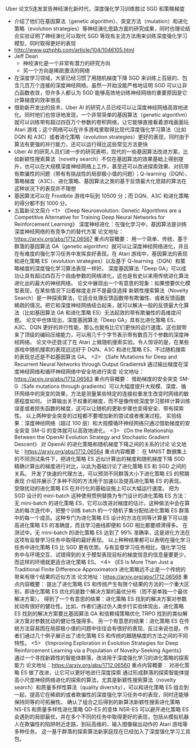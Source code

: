 Uber 论文5连发宣告神经演化新时代，深度强化学习训练胜过 SGD 和策略梯度

- 介绍了他们在基因算法（genetic algorithm）、突变方法（mutation）和进化策略（evolution strategies）等神经演化思路方面的研究成果，同时也理论结合实验证明了神经演化可以取代 SGD 等现有主流方法用来训练深度强化学习模型，同时取得更好的表现
- http://www.gzhphb.com/article/104/1046105.html
- Jeff Dean 
  - 神经演化是一个非常有潜力的研究方向
  - 另一个方向是稀疏激活的网络
- 在深度学习领域，大家已经习惯了用随机梯度下降 SGD 来训练上百层的、包含几百万个连接的深度神经网络。虽然一开始没能严格地证明 SGD 可以让非凸函数收敛，但许多人都认为 SGD 能够高效地训练神经网络的重要原因是它计算梯度的效率很高
- 借助新开发出的技术，Uber AI 的研究人员已经可以让深度神经网络高效地进化。同时他们也惊讶地发现，一个非常简单的基因算法（genetic algorithm）就可以训练带有超过四百万个参数的卷积网络，让它能够直接看着游戏画面玩 Atari 游戏；这个网络可以在许多游戏里取得比现代深度强化学习算法（比如 DQN 和 A3C）或者进化策略（evolution strategies）更好的表现，同时由于算法有更强的并行能力，还可以运行得比这些常见方法更快
- Uber AI 的研究人员们进一步的研究表明，现代的一些基因算法改进方案，比如新颖性搜索算法（novelty search）不仅在基因算法的效果基础上得到提升，也可以在大规模深度神经网络上工作，甚至还可以改进探索效果、对抗带有欺骗性的问题（带有有挑战性的局部极小值的问题）；Q-learning（DQN）、策略梯度（A3C）、进化策略、基因算法之类的基于反馈最大化思路的算法在这种状况下的表现并不理想
- 基因算法可以在 Frostbite 游戏中玩到 10500 分；而 DQN、A3C 和进化策略的得分都不到 1000 分。
- 五篇新论文简介
  <1>
  《Deep Neuroevolution: Genetic Algorithms are a Competitive Alternative for Training Deep Neural Networks for Reinforcement Learning》
  深度神经进化：在强化学习中，基因算法是训练深度神经网络的有竞争力的替代方案
  论文地址：https://arxiv.org/abs/1712.06567 
  重点内容概要：
  用一个简单、传统、基于群落的基因算法 GA（genetic algorithm）就可以让深度神经网络进化，并且在有难度的强化学习任务中发挥良好表现。在 Atari 游戏中，基因算法的表现和进化策略 ES（evolution strategies）以及基于 Q-learning（DQN）和策略梯度的深度强化学习算法表现一样好。
  深度基因算法「Deep GA」可以成功让具有超过四百万个自由参数的网络进化，这也是有史以来用传统进化算法进化出的最大的神经网络。
  论文中展现出一个有意思的现象：如果想要优化模型表现，在某些情况下沿着梯度走并不是最佳选择
  新颖性搜索算法（Novelty Search）是一种探索算法，它适合处理反馈函数带有欺骗性、或者反馈函数稀疏的情况。把它和深度神经网络结合起来，就可以解决一般的反馈最大化算法（比如基因算法 GA 和进化策略 ES）无法起效的带有欺骗性的高维度问题。
  论文中也体现出，深度基因算法「Deep GA」具有比进化策略 ES、A3C、DQN 更好的并行性能，那么也就有比它们更快的运行速度。这也就带来了顶级的编码压缩能力，可以用几千个字节表示带有数百万个参数的深度神经网络。
  论文中还尝试了在 Atari 上做随机搜索实验。令人惊讶的是，在某些游戏中随机搜索的表现远远好于 DQN、A3C 和进化策略 ES，不过随机搜索的表现总还是不如基因算法 GA。
  <2>
  《Safe Mutations for Deep and Recurrent Neural Networks through Output Gradients》
  通过输出梯度在深度神经网络和循环神经网络中安全地进行突变
  论文地址： https://arxiv.org/abs/1712.06563 
  重点内容概要：
  借助梯度的安全突变 SM-G（Safe mutations through gradients）可以大幅度提升大规模、深度、循环网络中的突变的效果，方法是测量某些特定的连接权重发生改变时网络的敏感程度如何。
  计算输出关于权重的梯度，而不是像传统深度学习那样计算训练误差或者损失函数的梯度，这可以让随机的更新步骤也变得安全、带有探索性。
  以上两种安全突变的过程都不要增加新的尝试或者推演过程。
  实验结果：深度神经网络（超过 100 层）和大规模循环神经网络只通过借助梯度的安全突变 SM-G 的变体就可以高效地进化。
  <3>
  《On the Relationship Between the OpenAI Evolution Strategy and Stochastic Gradient Descent》
  对 OpenAI 的进化策略和随机梯度下降之间的关系的讨论
  论文地址：https://arxiv.org/abs/1712.06564
  重点内容概要：
  在 MNIST 数据集上的不同测试条件下，把进化策略 ES 近似计算出的梯度和随机梯度下降 SGD 精确计算出的梯度进行对比，以此为基础讨论了进化策略 ES 和 SGD 之间的关系。
  开发了快速的代理方法，可以预测不同群落大小下进化策略 ES 的预期表现
  介绍并展示了多种不同的方法用于加速以及提高进化策略 ES 的表现。
  受限扰动的进化策略 ES 在并行化的基础设施上可以大幅运行速度。
  把为 SGD 设计的 mini-batch 这种使用惯例替换为专门设计的进化策略 ES 方法：无 mini-batch 的进化策略 ES，它可以改进对梯度的估计。这种做法中会在算法的每次迭代中，把整个训练 batch 的一个随机子集分配给进化策略 ES 群落中的每一个成员。这种专门为进化策略 ES 设计的方法在同等计算量下可以提高进化策略 ES 的准确度，而且学习曲线即便和 SGD 相比都要顺滑得多。
  在测试中，无 mini-batch 的进化策略 ES 达到了 99% 准确率，这是进化方法在这项有监督学习任务中取得的最好表现。
  以上种种结果都可以表明在强化学习任务中进化策略 ES 比 SGD 更有优势。与有监督学习任务相比，强化学习任务中与环境交互、试错得到的关于模型表现目标的梯度信息的信息量要更少，而这样的环境就更适合进化策略 ES。
  <4>
  《ES Is More Than Just a Traditional Finite Difference Approximator》
  进化策略远不止是一个传统的带来有限个结果的近似方法
  论文地址：https://arxiv.org/abs/1712.06568
  重点内容概要：
  提出了进化策略 ES 和传统产生有限个结果的方法的一个重大区别，即进化策略 ES 优化的是数个解决方案的最优分布（而不是单独一个最优解决方案）。
  得到了一个有意思的结果：进化策略 ES 找到的解决方案对参数扰动有很好的健壮性。比如，作者们通过仿人类步行实验体现出，进化策略 ES 找到的解决方案要比基因算法 GA 和信赖域策略优化 TRPO 找到的类似解决方案对参数扰动的健壮性强得多。
  另一个有意思的结果：进化策略 ES 在传统方法容易困在局部极小值的问题中往往会有很好的表现，反过来说也是。作者们通过几个例子展示出了进化策略 ES 和传统的跟随梯度的方法之间的不同特性。
  <5>
  《Improving Exploration in Evolution Strategies for Deep Reinforcement Learning via a Population of Novelty-Seeking Agents》
  通过一个寻找新颖性的智能体群落，改进用于深度强化学习的进化策略的探索能力
  论文地址：https://arxiv.org/abs/1712.06560
  重点内容概要：
  对进化策略 ES 做了改进，让它可以更好地进行深度探索
  通过形成群落的探索智能体提高小尺度神经网络进化的探索的算法，尤其是新颖性搜索算法（novelty search）和质量多样性算法（quality diversity），可以和进化策略 ES 组合到一起，提高它在稀疏的或者欺骗性的深度强化学习任务中的表现，同时还能够保持同等的可拓展性。
  确认了组合之后得到的新算法新颖性搜索进化策略 NS-ES 和质量多样性进化策略 QD-ES 的变体 NSR-ES 可以避开进化策略 ES 会遇到的局部最优，并在多个不同的任务中取得更好的表现，包括从模拟机器人在欺骗性的陷阱附近走路，到玩高维的、输入图像输出动作的 Atari 游戏等多种任务。
  这一基于群落的探索算法新家庭现在已经加入了深度强化学习工具包。
